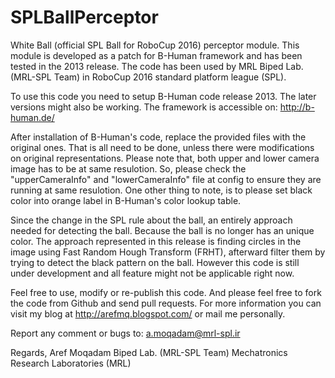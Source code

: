 # SPLBallPerceptor
White Ball (official SPL Ball for RoboCup 2016) perceptor module. This module is developed as a patch for B-Human framework and has been tested in the 2013 release. The code has been used by MRL Biped Lab. (MRL-SPL Team) in RoboCup 2016 standard platform league (SPL).

To use this code you need to setup B-Human code release 2013. The later versions might also be working. The framework is accessible on:
http://b-human.de/

After installation of B-Human's code, replace the provided files with the original ones. That is all need to be done, unless there were modifications on original representations. Please note that, both upper and lower camera image has to be at same resulotion. So, please check the "upperCameraInfo" and "lowerCameraInfo" file at config to ensure they are running at same resulotion. One other thing to note, is to please set black color into orange label in B-Human's color lookup table.

Since the change in the SPL rule about the ball, an entirely approach needed for detecting the ball. Because the ball is no longer has an unique color. The approach represented in this release is finding circles in the image using Fast Random Hough Transform (FRHT), afterward filter them by trying to detect the black pattern on the ball. However this code is still under development and all feature might not be applicable right now.

Feel free to use, modify or re-publish this code. And please feel free to fork the code from Github and send pull requests. For more information you can visit my blog at http://arefmq.blogspot.com/ or mail me personally.

Report any comment or bugs to:
a.moqadam@mrl-spl.ir

Regards,
Aref Moqadam
Biped Lab. (MRL-SPL Team)
Mechatronics Research Laboratories (MRL)
